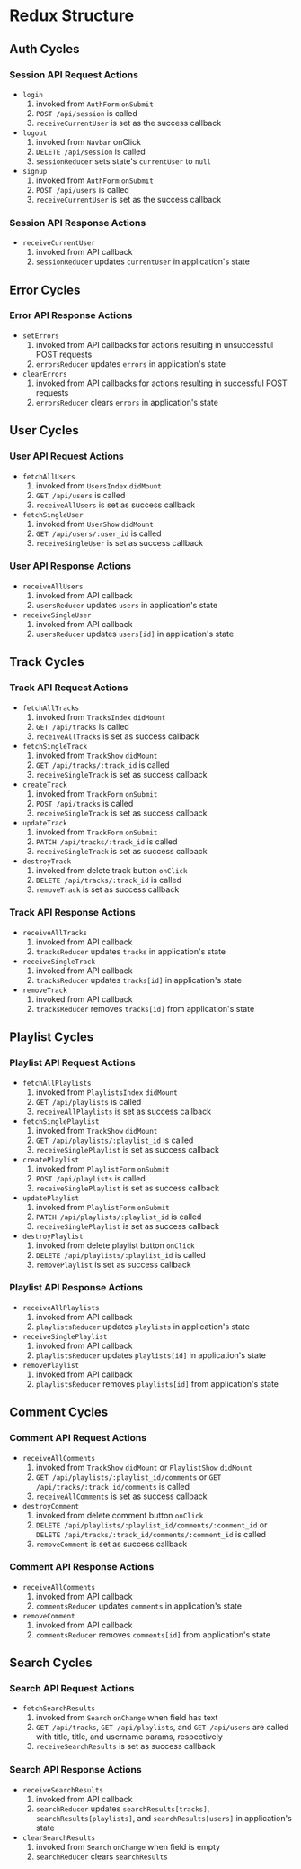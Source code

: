 # Redux Structure

## Auth Cycles
### Session API Request Actions
* `login`
  1. invoked from `AuthForm` `onSubmit`
  2. `POST /api/session` is called
  3. `receiveCurrentUser` is set as the success callback
* `logout`
  1. invoked from `Navbar` onClick
  2. `DELETE /api/session` is called
  3. `sessionReducer` sets state's `currentUser` to `null`
* `signup`
  1. invoked from `AuthForm` `onSubmit`
  2. `POST /api/users` is called
  3. `receiveCurrentUser` is set as the success callback

### Session API Response Actions
* `receiveCurrentUser`
  1. invoked from API callback
  2. `sessionReducer` updates `currentUser` in application's state


## Error Cycles
### Error API Response Actions
* `setErrors`
  1. invoked from API callbacks for actions resulting in unsuccessful POST requests
  2. `errorsReducer` updates `errors` in application's state
* `clearErrors`
  1. invoked from API callbacks for actions resulting in successful POST requests
  2. `errorsReducer` clears `errors` in application's state


## User Cycles
### User API Request Actions
* `fetchAllUsers`
  1. invoked from `UsersIndex` `didMount`
  2. `GET /api/users` is called
  3. `receiveAllUsers` is set as success callback
* `fetchSingleUser`
  1. invoked from `UserShow` `didMount`
  2. `GET /api/users/:user_id` is called
  3. `receiveSingleUser` is set as success callback

### User API Response Actions
* `receiveAllUsers`
  1. invoked from API callback
  2. `usersReducer` updates `users` in application's state
* `receiveSingleUser`
  1. invoked from API callback
  2. `usersReducer` updates `users[id]` in application's state


## Track Cycles
### Track API Request Actions
* `fetchAllTracks`
  1. invoked from `TracksIndex` `didMount`
  2. `GET /api/tracks` is called
  3. `receiveAllTracks` is set as success callback
* `fetchSingleTrack`
  1. invoked from `TrackShow` `didMount`
  2. `GET /api/tracks/:track_id` is called
  3. `receiveSingleTrack` is set as success callback
* `createTrack`
  1. invoked from `TrackForm` `onSubmit`
  2. `POST /api/tracks` is called
  3. `receiveSingleTrack` is set as success callback
* `updateTrack`
  1. invoked from `TrackForm` `onSubmit`
  2. `PATCH /api/tracks/:track_id` is called
  3. `receiveSingleTrack` is set as success callback
* `destroyTrack`
  1. invoked from delete track button `onClick`
  2. `DELETE /api/tracks/:track_id` is called
  3. `removeTrack` is set as success callback


### Track API Response Actions
* `receiveAllTracks`
  1. invoked from API callback
  2. `tracksReducer` updates `tracks` in application's state
* `receiveSingleTrack`
  1. invoked from API callback
  2. `tracksReducer` updates `tracks[id]` in application's state
* `removeTrack`
  1. invoked from API callback
  2. `tracksReducer` removes `tracks[id]` from application's state


## Playlist Cycles
### Playlist API Request Actions
* `fetchAllPlaylists`
  1. invoked from `PlaylistsIndex` `didMount`
  2. `GET /api/playlists` is called
  3. `receiveAllPlaylists` is set as success callback
* `fetchSinglePlaylist`
  1. invoked from `TrackShow` `didMount`
  2. `GET /api/playlists/:playlist_id` is called
  3. `receiveSinglePlaylist` is set as success callback
* `createPlaylist`
  1. invoked from `PlaylistForm` `onSubmit`
  2. `POST /api/playlists` is called
  3. `receiveSinglePlaylist` is set as success callback
* `updatePlaylist`
  1. invoked from `PlaylistForm` `onSubmit`
  2. `PATCH /api/playlists/:playlist_id` is called
  3. `receiveSinglePlaylist` is set as success callback
* `destroyPlaylist`
  1. invoked from delete playlist button `onClick`
  2. `DELETE /api/playlists/:playlist_id` is called
  3. `removePlaylist` is set as success callback


### Playlist API Response Actions
* `receiveAllPlaylists`
  1. invoked from API callback
  2. `playlistsReducer` updates `playlists` in application's state
* `receiveSinglePlaylist`
  1. invoked from API callback
  2. `playlistsReducer` updates `playlists[id]` in application's state
* `removePlaylist`
  1. invoked from API callback
  2. `playlistsReducer` removes `playlists[id]` from application's state


## Comment Cycles
### Comment API Request Actions
* `receiveAllComments`
  1. invoked from `TrackShow` `didMount` or `PlaylistShow` `didMount`
  2. `GET /api/playlists/:playlist_id/comments` or `GET /api/tracks/:track_id/comments` is called
  3. `receiveAllComments` is set as success callback
* `destroyComment`
  1. invoked from delete comment button `onClick`
  2. `DELETE /api/playlists/:playlist_id/comments/:comment_id` or `DELETE /api/tracks/:track_id/comments/:comment_id` is called
  3. `removeComment` is set as success callback

### Comment API Response Actions
* `receiveAllComments`
  1. invoked from API callback
  2. `commentsReducer` updates `comments` in application's state
* `removeComment`
  1. invoked from API callback
  2. `commentsReducer` removes `comments[id]` from application's state


## Search Cycles
### Search API Request Actions
* `fetchSearchResults`
  1. invoked from `Search` `onChange` when field has text
  2. `GET /api/tracks`, `GET /api/playlists`, and `GET /api/users` are called with title, title, and username params, respectively
  3. `receiveSearchResults` is set as success callback

### Search API Response Actions
* `receiveSearchResults`
  1. invoked from API callback
  2. `searchReducer` updates `searchResults[tracks]`, `searchResults[playlists]`, and `searchResults[users]` in application's state
* `clearSearchResults`
  1. invoked from `Search` `onChange` when field is empty
  2. `searchReducer` clears `searchResults`

